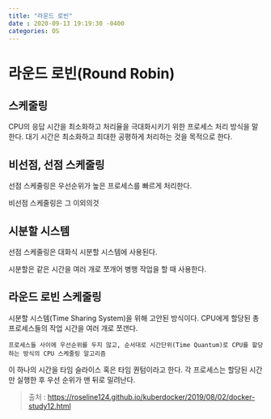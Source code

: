 ```yaml
---
title: "라운드 로빈"
date : 2020-09-13 19:19:30 -0400
categories: OS
---
```


# 라운드 로빈(Round Robin)


## 스케줄링

CPU의 응답 시간을 최소화하고 처리율을 극대화시키기 위한 프로세스 처리 방식을 말한다. 대기 시간은 최소화하고 최대한 공평하게 처리하는 것을 목적으로 한다.

## 비선점, 선점 스케줄링

선점 스케줄링은 우선순위가 높은 프로세스를 빠르게 처리한다.

비선점 스케줄링은 그 이외의것

## 시분할 시스템

선점 스케줄링은 대화식 시분할 시스템에 사용된다.

시분할은 같은 시간을 여러 개로 쪼개어 병행 작업을 할 때 사용한다.

## 라운드 로빈 스케줄링

시분할 시스템(Time Sharing System)을 위해 고안된 방식이다. CPU에게 할당된 총 프로세스들의 작업 시간을 여러 개로 쪼갠다.

```
프로세스들 사이에 우선순위를 두지 않고, 순서대로 시간단위(Time Quantum)로 CPU를 할당하는 방식의 CPU 스케줄링 알고리즘
```

이 하나의 시간을 타임 슬라이스 혹은 타임 퀀텀이라고 한다. 각 프로세스는 할당된 시간만 실행한 후 우선 순위가 맨 뒤로 밀려난다.


> 출처 : https://roseline124.github.io/kuberdocker/2019/08/02/docker-study12.html
